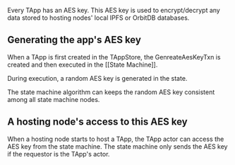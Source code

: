 Every TApp has an AES key. 
This AES key is used to encrypt/decrypt any data stored to hosting nodes' local IPFS or OrbitDB databases.

## Generating the app's AES key
When a TApp is first created in the TAppStore, the GenreateAesKeyTxn is created and then executed in the [[State Machine]].

During execution, a random AES key is generated in the state.

The state machine algorithm can keeps the random AES key consistent among all state machine nodes.

## A hosting node's access to this AES key
When a hosting node starts to host a TApp, the TApp actor can access the AES key from the state machine. The state machine only sends the AES key if the requestor is the TApp's actor.

